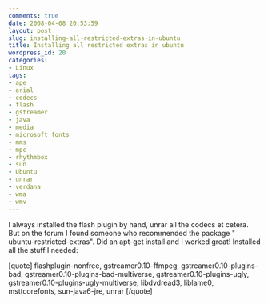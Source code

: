 ```yaml
---
comments: true
date: 2008-04-08 20:53:59
layout: post
slug: installing-all-restricted-extras-in-ubuntu
title: Installing all restricted extras in ubuntu
wordpress_id: 20
categories:
- Linux
tags:
- ape
- arial
- codecs
- flash
- gstreamer
- java
- media
- microsoft fonts
- mms
- mpc
- rhythmbox
- sun
- Ubuntu
- unrar
- verdana
- wma
- wmv
---
```


I always installed the flash plugin by hand, unrar all the codecs et cetera. But on the forum I found someone who recommended the package " ubuntu-restricted-extras". Did an apt-get install and I worked great! Installed all the stuff I needed:

[quote]
flashplugin-nonfree, gstreamer0.10-ffmpeg, gstreamer0.10-plugins-bad, gstreamer0.10-plugins-bad-multiverse, gstreamer0.10-plugins-ugly, gstreamer0.10-plugins-ugly-multiverse, libdvdread3, liblame0, msttcorefonts, sun-java6-jre, unrar
[/quote]
